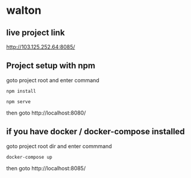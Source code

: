 # walton
## live project link 

http://103.125.252.64:8085/

## Project setup with npm 

goto project root and enter command 

```
npm install
```


```
npm serve
```

then goto http://localhost:8080/ 

## if you have docker / docker-compose installed 
goto project root dir and enter commmand 

```
docker-compose up 
```

then goto http://localhost:8085/ 


